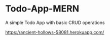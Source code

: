 # Todo-App-MERN
A simple Todo App with basic CRUD operations

https://ancient-hollows-58081.herokuapp.com/
